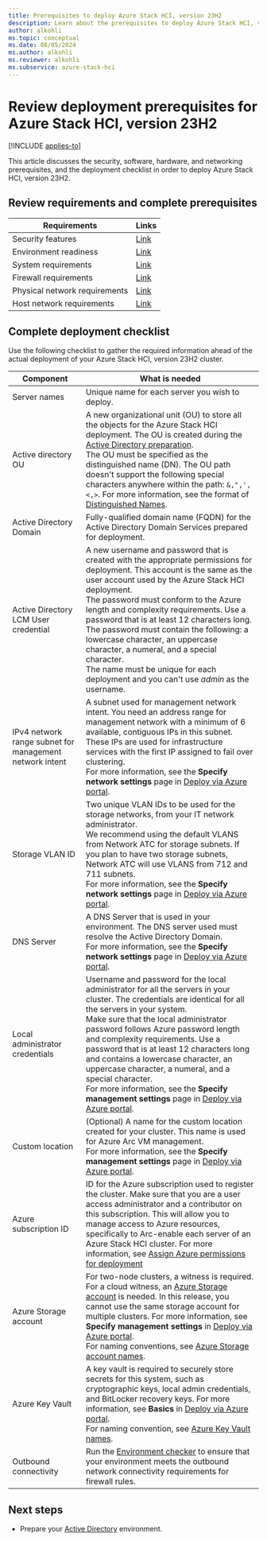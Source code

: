 ```yaml
---
title: Prerequisites to deploy Azure Stack HCI, version 23H2
description: Learn about the prerequisites to deploy Azure Stack HCI, version 23H2.
author: alkohli
ms.topic: conceptual
ms.date: 08/05/2024
ms.author: alkohli
ms.reviewer: alkohli
ms.subservice: azure-stack-hci
---
```


# Review deployment prerequisites for Azure Stack HCI, version 23H2

[!INCLUDE [applies-to](../../includes/hci-applies-to-23h2.md)]

This article discusses the security, software, hardware, and networking prerequisites, and the deployment checklist in order to deploy Azure Stack HCI, version 23H2.

## Review requirements and complete prerequisites

| Requirements                  | Links                                                                                           |
|-------------------------------|-------------------------------------------------------------------------------------------------|
| Security features             | [Link](../concepts/security-features.md)         |
| Environment readiness         | [Link](../manage/use-environment-checker.md)      |
| System requirements           | [Link](../concepts/system-requirements-23h2.md)      |
| Firewall requirements         | [Link](../concepts//firewall-requirements.md)         |
| Physical network requirements | [Link](../concepts//physical-network-requirements.md) |
| Host network requirements     | [Link](../concepts/host-network-requirements.md)    |

## Complete deployment checklist

Use the following checklist to gather the required information ahead of the actual deployment of your Azure Stack HCI, version 23H2 cluster.


|Component|What is needed|
|--|--|
|Server names|Unique name for each server you wish to deploy.|
|Active directory OU|A new organizational unit (OU) to store all the objects for the Azure Stack HCI deployment. The OU is created during the [Active Directory preparation](./deployment-prep-active-directory.md).<br>The OU must be specified as the distinguished name (DN). The OU path doesn't support the following special characters anywhere within the path: `&,",',<,>`. For more information, see the format of [Distinguished Names](/previous-versions/windows/desktop/ldap/distinguished-names).|
|Active Directory Domain|Fully-qualified domain name (FQDN) for the Active Directory Domain Services prepared for deployment.|
|Active Directory LCM User credential|A new username and password that is created with the appropriate  permissions for deployment. This account is the same as the user account used by the Azure Stack HCI deployment.<br>The password must conform to the Azure length and complexity requirements. Use a password that is at least 12 characters long. The password must contain the following: a lowercase character, an uppercase character, a numeral, and  a special character.<br> The name must be unique for each deployment and you can't use *admin* as the username.|
|IPv4 network range subnet for management network intent|A subnet used for management network intent. You need an address range for management network with  a minimum of 6 available, contiguous IPs in this subnet. These IPs are used for infrastructure services with the first IP assigned to fail over clustering.<br> For more information, see the **Specify network settings** page in [Deploy via Azure portal](./deploy-via-portal.md#specify-network-settings).|
|Storage VLAN ID|Two unique VLAN IDs to be used for the storage networks, from your IT network administrator.<br> We recommend using the default VLANS from Network ATC for storage subnets. If you plan to have two storage subnets, Network ATC will use VLANS from 712 and 711 subnets. <br> For more information, see the **Specify network settings** page in [Deploy via Azure portal](./deploy-via-portal.md#specify-network-settings).|
|DNS Server|A DNS Server that is used in your environment. The DNS server used must resolve the Active Directory Domain. <br> For more information, see the **Specify network settings** page in [Deploy via Azure portal](./deploy-via-portal.md#specify-network-settings).|
|Local administrator credentials|Username and password for the local administrator for all the servers in your cluster. The credentials are identical for all the servers in your system.<br>Make sure that the local administrator password follows Azure password length and complexity requirements. Use a password that is at least 12 characters long and contains a lowercase character, an uppercase character, a numeral, and a special character.<br> For more information, see the **Specify management settings** page in [Deploy via Azure portal](./deploy-via-portal.md#specify-management-settings).|
|Custom location|(Optional) A name for the custom location created for your cluster. This name is used for Azure Arc VM management. <br> For more information, see the **Specify management settings** page in [Deploy via Azure portal](./deploy-via-portal.md#specify-management-settings).|
|Azure subscription ID|ID for the Azure subscription used to register the cluster. Make sure that you are a user access administrator and a contributor on this subscription. This will allow you to manage access to Azure resources, specifically to Arc-enable each server of an Azure Stack HCI cluster. For more information, see [Assign Azure permissions for deployment](./deployment-arc-register-server-permissions.md#assign-required-permissions-for-deployment)|
|Azure Storage account|For two-node clusters, a witness is required. For a cloud witness, an [Azure Storage account](/azure/storage/common/storage-account-create) is needed. In this release, you cannot use the same storage account for multiple clusters. For more information, see **Specify management settings** in [Deploy via Azure portal](./deploy-via-portal.md#specify-management-settings). <br> For naming conventions, see [Azure Storage account names](/azure/storage/common/storage-account-overview#storage-account-name).|
|Azure Key Vault|A key vault is required to securely store secrets for this system, such as cryptographic keys, local admin credentials, and BitLocker recovery keys. For more information, see **Basics** in [Deploy via Azure portal](./deploy-via-portal.md#start-the-wizard-and-fill-out-the-basics). <br> For naming convention, see [Azure Key Vault names](/azure/key-vault/general/about-keys-secrets-certificates#object-identifiers).|
|Outbound connectivity| Run the [Environment checker](../manage/use-environment-checker.md) to ensure that your environment meets the outbound network connectivity requirements for firewall rules.|


## Next steps

- Prepare your [Active Directory](./deployment-prep-active-directory.md) environment.

